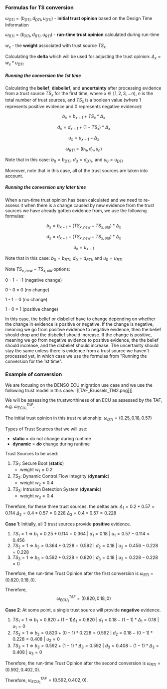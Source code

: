 
### Formulas for TS conversion

$\omega_{DTI} = (b_{DTI}, d_{DTI}, u_{DTI})$ - **initial trust opinion** based on the Design Time Information

$\omega_{RTI} = (b_{RTI}, d_{RTI}, u_{RTI})$ - **run-time trust opinion** calculated during run-time

$w_x$ - the **weight** associated with trust source $TS_x$


Calculating the **delta** which will be used for adjusting the trust opinion:
$\Delta_x = w_x * u_{DTI}$ 

##### Running the conversion the 1st time

Calculating the **belief**, **disbelief**, and **uncertainty** after processing evidence from a trust source $TS_x$ for the first time, where $x \in [1, 2, 3, ...n)$, $n$ is the total number of trust sources, and $TS_x$ is a boolean value (where 1 represents positive evidence and 0 represents negative evidence): 

$$b_x = b_{x-1} + TS_x*\Delta_x$$

$$d_x = d_{x-1} + (1-TS_x)*\Delta_x$$

$$u_x = u_{x-1} - \Delta_x$$

$$\omega_{RTI} = (b_n, d_n, u_n)$$

Note that in this case:
$b_0 = b_{DTI}$, $d_0 = d_{DTI}$, and $u_0 = u_{DTI}$ 

Moreover, note that in this case, all of the trust sources are taken into account.
##### Running the conversion any later time

When a run-time trust opinion has been calculated and we need to re-assess it when there is a change caused by new evidence from the trust sources we have already gotten evidence from, we use the following formulas:

$$b_x = b_{x-1} + (TS_{x, new} - TS_{x, old})*\Delta_x$$

$$d_x = d_{x-1} - (TS_{x, new} - TS_{x, old})*\Delta_x$$

$$u_x = u_{x-1}$$

Note that in this case:
$b_0 = b_{RTI}$, $d_0 = d_{RTI}$, and $u_0 = u_{RTI}$ 

Note $TS_{x, new} - TS_{x, old}$ options: 

0 - 1 = -1 (negative change)

0 - 0 = 0 (no change)

1 - 1 = 0 (no change)

1 - 0 = 1 (positive change)

In this case, the belief or disbelief have to change depending on whether the change in evidence is positive or negative. If the change is negative, meaning we go from positive evidence to negative evidence, then the belief should drop and the disbelief should increase. If the change is positive, meaning we go from negative evidence to positive evidence, the the belief should increase, and the disbelief should increase. The uncertainty should stay the same unless there is evidence from a trust source we haven't processed yet, in which case we use the formulas from "Running the conversion for the 1st time".

### Example of conversion

We are focusing on the DENSO ECU migration use case and we use the following trust model in this case:
![[TAF_Brussels_TM2.png]]]

We will be assessing the trustworthiness of an ECU as assessed by the TAF, e.g. $\omega^{TAF}_{ECU_1}$.

The initial trust opinion in this trust relationship: $\omega_{DTI} = (0.25, 0.18, 0.57)$

Types of Trust Sources that we will use:
- **static** = do not change during runtime
- **dynamic** = ***do*** change during runtime

Trust Sources to be used:
1. $TS_1$: Secure Boot (**static**)
	- weight $w_1 = 0.2$ 
2. $TS_2$: Dynamic Control Flow Integrity (**dynamic**)
	- weight $w_2 = 0.4$
1. $TS_3$: Intrusion Detection System (**dynamic**)
	- weight $w_3 = 0.4$

Therefore, for these three trust sources, the deltas are:
$\Delta_1 = 0.2 * 0.57 = 0.114$
$\Delta_2 = 0.4 * 0.57 = 0.228$
$\Delta_3 = 0.4 * 0.57 = 0.228$

**Case 1**: Initially, all 3 trust sources provide **positive** evidence.

1. $TS_1 = 1$     $\Rightarrow$     $b_1 = 0.25 + 0.114 = 0.364$  $|$ $d_1 = 0.18$ $|$ $u_1 = 0.57 - 0.114 = 0.456$
2. $TS_2 = 1$     $\Rightarrow$     $b_2 = 0.364 + 0.228 = 0.592$ $|$ $d_2 = 0.18$ $|$ $u_2 = 0.456 - 0.228 = 0.228$ 
3. $TS_3 = 1$     $\Rightarrow$     $b_3 = 0.592 + 0.228 = 0.820$ $|$ $d_3 = 0.18$ $|$ $u_3 = 0.228 - 0.228 = 0$

Therefore, the run-time Trust Opinion after the first conversion is $\omega_{RTI} = (0.820,0.18,0)$. 

Therefore, $$\omega^{TAF}_{ECU_1}=(0.820,0.18,0)$$

**Case 2**: At some point, a single trust source will provide **negative** evidence.

1. $TS_1 = 1$     $\Rightarrow$     $b_1 = 0.820+(1 - 1)\Delta_1 = 0.820$  $|$ $d_1 = 0.18 - (1 - 1) * \Delta_1 = 0.18$ $|$ $u_1 = 0$
2. $TS_2 = 1$     $\Rightarrow$     $b_2 = 0.820 + (0 - 1)*0.228 = 0.592$ $|$ $d_2 = 0.18 - (0 - 1) * 0.228 = 0.408$ $|$ $u_2 = 0$ 
3. $TS_3 = 1$ 	  $\Rightarrow$		$b_3 = 0.592 + (1-1) * \Delta_3 = 0.592$ $|$ $d_3 = 0.408 - (1-1) * \Delta_3 = 0.408$ $|$ $u_3 = 0$

Therefore, the run-time Trust Opinion after the second conversion is $\omega_{RTI} = (0.592,0.402,0)$. 

Therefore, $\omega^{TAF}_{ECU_1} = (0.592,0.402,0)$.
